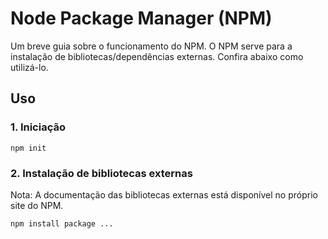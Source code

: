 # Node Package Manager (NPM)
Um breve guia sobre o funcionamento do NPM. O NPM serve para a instalação de bibliotecas/dependências externas. Confira abaixo como utilizá-lo.

## Uso
### 1. Iniciação
```
npm init
```

### 2. Instalação de bibliotecas externas
Nota: A documentação das bibliotecas externas está disponível no próprio site do NPM.

```
npm install package ...
```
